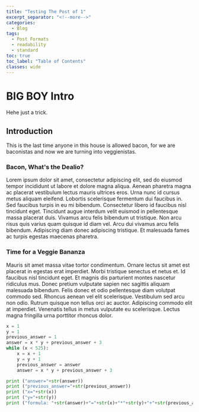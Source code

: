 ```yaml
---
title: "Testing The Post of 1"
excerpt_separator: "<!--more-->"
categories:
  - Blog
tags:
  - Post Formats
  - readability
  - standard
toc: true
toc_label: "Table of Contents"
classes: wide
---
```


# BIG BOY Intro

Hehe just a trick. 

## Introduction

This is the last time anyone in this house is allowed bacon, for we are baconistas and now we are turning into veggienistas. 

### Bacon, What's the Dealio?

Lorem ipsum dolor sit amet, consectetur adipiscing elit, sed do eiusmod tempor incididunt ut labore et dolore magna aliqua. Aenean pharetra magna ac placerat vestibulum lectus mauris ultrices eros. Urna nunc id cursus metus aliquam eleifend. Lobortis scelerisque fermentum dui faucibus in. Sed faucibus turpis in eu mi bibendum. Consectetur libero id faucibus nisl tincidunt eget. Tincidunt augue interdum velit euismod in pellentesque massa placerat duis. Vivamus arcu felis bibendum ut tristique. Non arcu risus quis varius quam quisque id diam vel. Arcu dui vivamus arcu felis bibendum. Adipiscing diam donec adipiscing tristique. Et malesuada fames ac turpis egestas maecenas pharetra.

### Time for a Veggie Bananza

Mauris sit amet massa vitae tortor condimentum. Ornare lectus sit amet est placerat in egestas erat imperdiet. Morbi tristique senectus et netus et. Id faucibus nisl tincidunt eget. Et magnis dis parturient montes nascetur ridiculus mus. Donec pretium vulputate sapien nec sagittis aliquam malesuada bibendum. Felis donec et odio pellentesque diam volutpat commodo sed. Rhoncus aenean vel elit scelerisque. Vestibulum sed arcu non odio. Rutrum quisque non tellus orci ac auctor. Adipiscing commodo elit at imperdiet. Venenatis tellus in metus vulputate eu scelerisque. Lectus magna fringilla urna porttitor rhoncus dolor.

```python
x = 1
y = 1
previous_answer = 1
answer = x * y + previous_answer + 3
while (x < 525):
	x = x + 1
	y = y + 1
	previous_answer = answer
	answer = x * y + previous_answer + 3

print ("answer="+str(answer))
print ("previous_answer="+str(previous_answer))
print ("x="+str(x))
print ("y="+str(y))
print ("formula: "+str(answer)+"="+str(x)+"*"+str(y)+"+"+str(previous_answer)+"+"+"3")
```
